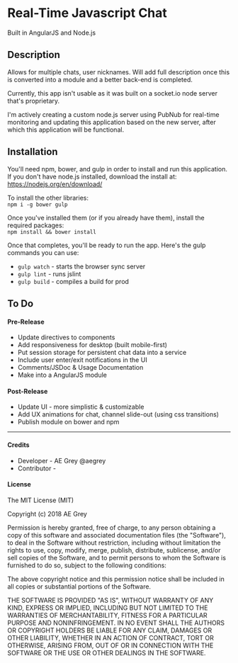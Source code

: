 # Real-Time Javascript Chat
Built in AngularJS and Node.js  
  
## Description
Allows for multiple chats, user nicknames. Will add full description once this is converted into a module and a better back-end is completed.  
  
Currently, this app isn't usable as it was built on a socket.io node server that's proprietary.  
    
I'm actively creating a custom node.js server using PubNub for real-time monitoring and updating this application based on the new server, after which this application will be functional.
   
   
## Installation
You'll need npm, bower, and gulp in order to install and run this application.   
If you don't have node.js installed, download the install at: https://nodejs.org/en/download/   

To install the other libraries:   
`npm i -g bower gulp`   
   
Once you've installed them (or if you already have them), install the required packages:   
`npm install && bower install`  

Once that completes, you'll be ready to run the app. Here's the gulp commands you can use:   
   
   - `gulp watch` - starts the browser sync server
   - `gulp lint` - runs jslint
   - `gulp build` - compiles a build for prod
   
  
## To Do
  
#### Pre-Release
   -  Update directives to components
   -  Add responsiveness for desktop (built mobile-first)
   -  Put session storage for persistent chat data into a service
   -  Include user enter/exit notifications in the UI
   -  Comments/JSDoc & Usage Documentation
   -  Make into a AngularJS module
     
       
#### Post-Release
   -  Update UI - more simplistic & customizable
   -  Add UX animations for chat, channel slide-out (using css transitions)
   -  Publish module on bower and npm
  
---  
  
#### Credits
   -  Developer - AE Grey @aegrey   
   -  Contributor -
 
#### License
 
The MIT License (MIT)

Copyright (c) 2018 AE Grey

Permission is hereby granted, free of charge, to any person obtaining a copy of this software and associated documentation files (the "Software"), to deal in the Software without restriction, including without limitation the rights to use, copy, modify, merge, publish, distribute, sublicense, and/or sell copies of the Software, and to permit persons to whom the Software is furnished to do so, subject to the following conditions:

The above copyright notice and this permission notice shall be included in all copies or substantial portions of the Software.

THE SOFTWARE IS PROVIDED "AS IS", WITHOUT WARRANTY OF ANY KIND, EXPRESS OR IMPLIED, INCLUDING BUT NOT LIMITED TO THE WARRANTIES OF MERCHANTABILITY, FITNESS FOR A PARTICULAR PURPOSE AND NONINFRINGEMENT. IN NO EVENT SHALL THE AUTHORS OR COPYRIGHT HOLDERS BE LIABLE FOR ANY CLAIM, DAMAGES OR OTHER LIABILITY, WHETHER IN AN ACTION OF CONTRACT, TORT OR OTHERWISE, ARISING FROM, OUT OF OR IN CONNECTION WITH THE SOFTWARE OR THE USE OR OTHER DEALINGS IN THE SOFTWARE.
